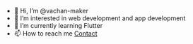 - 👋 Hi, I’m @vachan-maker
- 👀 I’m interested in web development and app development
- 🌱 I’m currently learning Flutter
- 📫 How to reach me [Contact](https://vachan-maker.github.io/)

<!---
vachan-maker/vachan-maker is a ✨ special ✨ repository because its `README.md` (this file) appears on your GitHub profile.
You can click the Preview link to take a look at your changes.
--->
